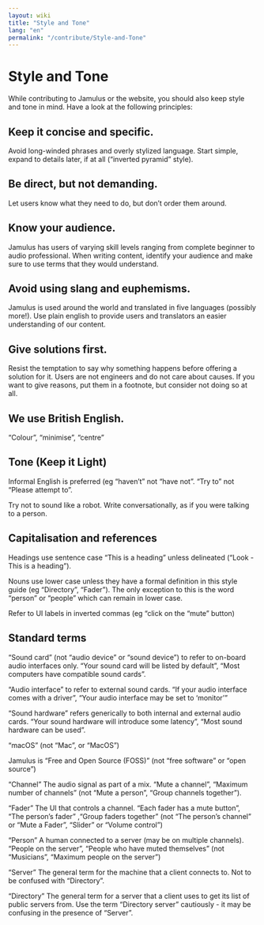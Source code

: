 ```yaml
---
layout: wiki
title: "Style and Tone"
lang: "en"
permalink: "/contribute/Style-and-Tone"
---
```


# Style and Tone

While contributing to Jamulus or the website, you should also keep style and tone in mind. Have a look at the following principles:

## Keep it concise and specific.

Avoid long-winded phrases and overly stylized language. Start simple, expand to details later, if at all (“inverted pyramid” style).

## Be direct, but not demanding.

Let users know what they need to do, but don’t order them around.

## Know your audience.

Jamulus has users of varying skill levels ranging from complete beginner to audio professional. When writing content, identify your audience and make sure to use terms that they would understand.

## Avoid using slang and euphemisms.

Jamulus is used around the world and translated in five languages (possibly more!). Use plain english to provide users and translators an easier understanding of our content.

## Give solutions first.

Resist the temptation to say why something happens before offering a solution for it. Users are not engineers and do not care about causes. If you want to give reasons, put them in a footnote, but consider not doing so at all.

## We use British English.

“Colour”, “minimise”, “centre”

## Tone (Keep it Light)

Informal English is preferred (eg “haven’t” not “have not”. “Try to” not “Please attempt to”.

Try not to sound like a robot. Write conversationally, as if you were talking to a person.




## Capitalisation and references

Headings use sentence case “This is a heading” unless delineated (“Look - This is a heading”).

Nouns use lower case unless they have a formal definition in this style guide (eg “Directory”, “Fader”). The only exception to this is the word “person” or “people” which can remain in lower case.

Refer to UI labels in inverted commas (eg “click on the “mute” button)

## Standard terms

“Sound card” (not “audio device” or “sound device”) to refer to on-board audio interfaces only. “Your sound card will be listed by default”, “Most computers have compatible sound cards”.

“Audio interface” to refer to external sound cards. “If your audio interface comes with a driver”, “Your audio interface may be set to ‘monitor’”

“Sound hardware” refers generically to both internal and external audio cards. “Your sound hardware will introduce some latency”, “Most sound hardware can be used”.

“macOS” (not “Mac”, or “MacOS”)

Jamulus is “Free and Open Source (FOSS)” (not “free software” or “open source”)

“Channel” The audio signal as part of a mix. “Mute a channel”, “Maximum number of channels” (not “Mute a person”, “Group channels together”).

“Fader” The UI that controls a channel. “Each fader has a mute button”, “The person’s fader” ,“Group faders together” (not “The person’s channel” or “Mute a Fader”, “Slider” or “Volume control”)

“Person” A human connected to a server (may be on multiple channels). “People on the server”, “People who have muted themselves” (not “Musicians”, “Maximum people on the server”)

“Server” The general term for the machine that a client connects to. Not to be confused with “Directory”.

“Directory” The general term for a server that a client uses to get its list of public servers from. Use the term “Directory server” cautiously - it may be confusing in the presence of “Server”.
